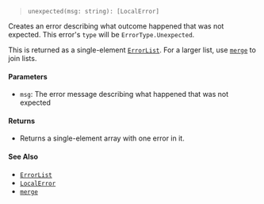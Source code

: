 <!--
 Copyright (c) 2020 Thomas J. Otterson
 
 This software is released under the MIT License.
 https://opensource.org/licenses/MIT
-->

> `unexpected(msg: string): [LocalError]`

Creates an error describing what outcome happened that was not expected. This error's `type` will be `ErrorType.Unexpected`.

This is returned as a single-element [`ErrorList`](../types/errorlist.md). For a larger list, use [`merge`](merge.md) to join lists.

#### Parameters

* `msg`: The error message describing what happened that was not expected

#### Returns

* Returns a single-element array with one error in it.

#### See Also

* [`ErrorList`](../types/errorlist.md)
* [`LocalError`](../types/localerror.md)
* [`merge`](merge.md)